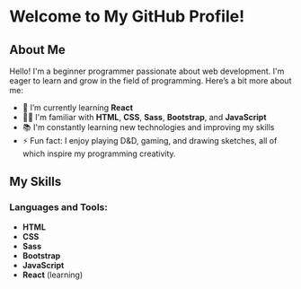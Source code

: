 # Welcome to My GitHub Profile!

## About Me

Hello! I'm a beginner programmer passionate about web development. I'm eager to learn and grow in the field of programming. Here’s a bit more about me:

- 🌱 I’m currently learning **React**
- 👨‍💻 I'm familiar with **HTML**, **CSS**, **Sass**, **Bootstrap**, and **JavaScript**
- 📚 I'm constantly learning new technologies and improving my skills
- ⚡ Fun fact: I enjoy playing D&D, gaming, and drawing sketches, all of which inspire my programming creativity.


## My Skills

### Languages and Tools:
- **HTML**
- **CSS**
- **Sass**
- **Bootstrap**
- **JavaScript**
- **React** (learning)


